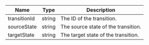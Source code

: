 | Name | Type | Description |
|---|---|---|
| transitionId | string | The ID of the transition. |
| sourceState | string | The source state of the transition. |
| targetState | string | The target state of the transition. |